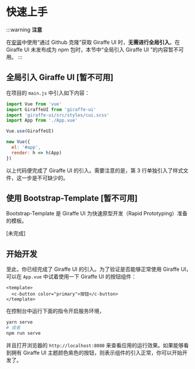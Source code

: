# 快速上手

:::warning
**注意**

在[安装](installation.md)中使用“通过 Github 克隆”获取 Giraffe UI 时，**无需进行全局引入**。在 Giraffe UI 未发布成为 npm 包时，本节中“全局引入 Giraffe UI ”的内容暂不可用。
:::

## 全局引入 Giraffe UI [暂不可用]

在项目的 `main.js` 中引入如下内容：

```js
import Vue from 'vue'
import GiraffeUI from 'giraffe-ui'
import 'giraffe-ui/src/styles/cui.scss'
import App from './App.vue'

Vue.use(GiraffeUI)

new Vue({
  el: '#app',
  render: h => h(App)
})
```

以上代码便完成了 Giraffe UI 的引入。需要注意的是，第 3 行单独引入了样式文件，这一步是不可缺少的。

## 使用 Bootstrap-Template [暂不可用]

Bootstrap-Template 是 Giraffe UI 为快速原型开发（Rapid Prototyping）准备的模板。

[未完成]

## 开始开发

至此，你已经完成了 Giraffe UI 的引入。为了验证是否能够正常使用 Giraffe UI，可以在 `App.vue` 中试着使用一下 Giraffe UI 的按钮组件：

```vue
<template>
  <c-button color="primary">按钮</c-button> 
</template>
```

在控制台中运行下面的指令开启服务环境，

```bash
yarn serve
# 或者
npm run serve
```

并且打开浏览器的 `http://localhost:8080` 来查看应用的运行效果。如果能够看到拥有 Giraffe UI 主题颜色紫色的按钮，则表示组件的引入正常，你可以开始开发了。